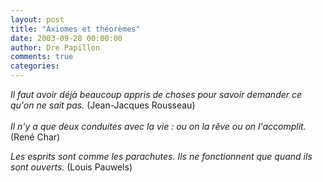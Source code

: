 ```yaml
---
layout: post
title: "Axiomes et théorèmes"
date: 2003-09-28 00:00:00
author: Dre Papillon
comments: true
categories: 
---
```



*Il faut avoir déjà beaucoup appris de choses pour savoir demander ce qu'on ne sait pas.*  (Jean-Jacques Rousseau)<BR><BR>*Il n'y a que deux conduites avec la vie : ou on la rêve ou on l'accomplit.*  (René Char)

*Les esprits sont comme les parachutes. Ils ne fonctionnent que quand ils sont ouverts.*  (Louis Pauwels)
